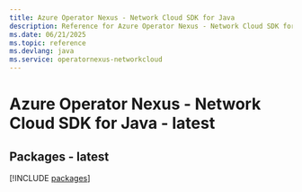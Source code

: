 ```yaml
---
title: Azure Operator Nexus - Network Cloud SDK for Java
description: Reference for Azure Operator Nexus - Network Cloud SDK for Java
ms.date: 06/21/2025
ms.topic: reference
ms.devlang: java
ms.service: operatornexus-networkcloud
---
```

# Azure Operator Nexus - Network Cloud SDK for Java - latest
## Packages - latest
[!INCLUDE [packages](operator-nexus---network-cloud-index.md)]